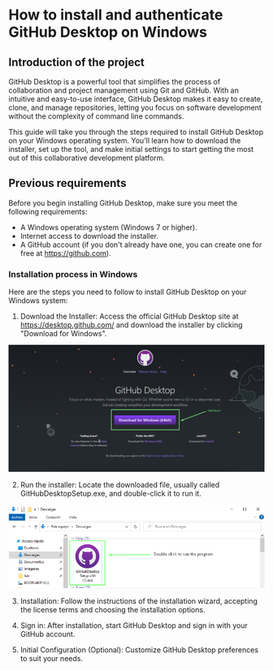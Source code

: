 # How to install and authenticate GitHub Desktop on Windows

## Introduction of the project

GitHub Desktop is a powerful tool that simplifies the process of collaboration and project management using Git and GitHub. With an intuitive and easy-to-use interface, GitHub Desktop makes it easy to create, clone, and manage repositories, letting you focus on software development without the complexity of command line commands.

This guide will take you through the steps required to install GitHub Desktop on your Windows operating system. You'll learn how to download the installer, set up the tool, and make initial settings to start getting the most out of this collaborative development platform.

## Previous requirements

Before you begin installing GitHub Desktop, make sure you meet the following requirements:

- A Windows operating system (Windows 7 or higher).
- Internet access to download the installer.
- A GitHub account (if you don't already have one, you can create one for free at https://github.com).


### Installation process in Windows

Here are the steps you need to follow to install GitHub Desktop on your Windows system:

1.  Download the Installer: Access the official GitHub Desktop site at https://desktop.github.com/ and download the installer by clicking "Download for Windows".

![git_dekt_down](imgs\git_dekt_down.png)


2. Run the installer: Locate the downloaded file, usually called GitHubDesktopSetup.exe, and double-click it to run it.

![download_program](imgs\download_program.png)

3. Installation: Follow the instructions of the installation wizard, accepting the license terms and choosing the installation options.


4. Sign in: After installation, start GitHub Desktop and sign in with your GitHub account.


5. Initial Configuration (Optional): Customize GitHub Desktop preferences to suit your needs.

